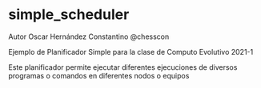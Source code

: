 # simple_scheduler
Autor Oscar Hernández Constantino
@chesscon

Ejemplo de Planificador Simple para la clase de Computo Evolutivo 2021-1 


Este planificador permite ejecutar diferentes ejecuciones de diversos programas o comandos en diferentes nodos o equipos
